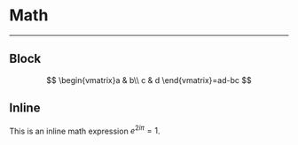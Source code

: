 # Math

---

## Block

$$
\begin{vmatrix}a & b\\
c & d
\end{vmatrix}=ad-bc
$$

## Inline

This is an inline math expression $e^{2i\pi} = 1$.
